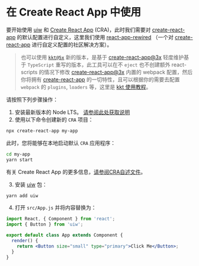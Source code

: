 在 Create React App 中使用
===

要开始使用 [uiw](https://github.com/uiwjs/uiw) 和 [Create React App](https://github.com/facebook/create-react-app) (CRA)，此时我们需要对 [create-react-app](https://github.com/facebook/create-react-app) 的默认配置进行自定义，这里我们使用 [react-app-rewired](https://github.com/timarney/react-app-rewired) （一个对 [create-react-app](https://github.com/facebook/create-react-app) 进行自定义配置的社区解决方案）。

> 也可以使用 [`kkt@5x`](https://github.com/kktjs/kkt-next) 新的版本，是基于 [create-react-app@3x](https://github.com/facebook/create-react-app) 轻度维护基于 `TypeScript` 重写的版本，此工具可以在不 `eject` 也不创建额外 react-scripts 的情况下修改 [create-react-app@3x](https://github.com/facebook/create-react-app) 内置的 webpack 配置，然后你将拥有 [create-react-app](https://github.com/facebook/create-react-app) 的一切特性，且可以根据你的需要去配置 `webpack` 的 `plugins`, `loaders` 等，这里是 [kkt 使用教程](#kkt)。

请按照下列步骤操作：

1. 安装最新版本的 Node LTS。 [请参阅此处获取说明](https://docs.npmjs.com/getting-started/installing-node)
2. 使用以下命令创建新的 `CRA` 项目：

```bash
npx create-react-app my-app
```

此时，您将能够在本地启动默认 `CRA` 应用程序：

```bash
cd my-app
yarn start
```

有关 Create React App 的更多信息，[请参阅CRA自述文件](https://github.com/facebook/create-react-app)。

3. 安装 [uiw](https://github.com/uiwjs/uiw) 包：

```bash
yarn add uiw
```

4. 打开 `src/App.js` 并将内容替换为：

```jsx
import React, { Component } from 'react';
import { Button } from 'uiw';

export default class App extends Component {
  render() {
    return <Button size="small" type="primary">Click Me</Button>;
  }
}
```